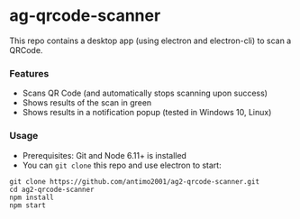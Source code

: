 # ag-qrcode-scanner
This repo contains a desktop app (using electron and electron-cli) to scan a QRCode.

### Features
* Scans QR Code (and automatically stops scanning upon success)
* Shows results of the scan in green
* Shows results in a notification popup (tested in Windows 10, Linux)

### Usage
* Prerequisites: Git and Node 6.11+ is installed
* You can `git clone` this repo and use electron to start:
```
git clone https://github.com/antimo2001/ag2-qrcode-scanner.git
cd ag2-qrcode-scanner
npm install
npm start
```
